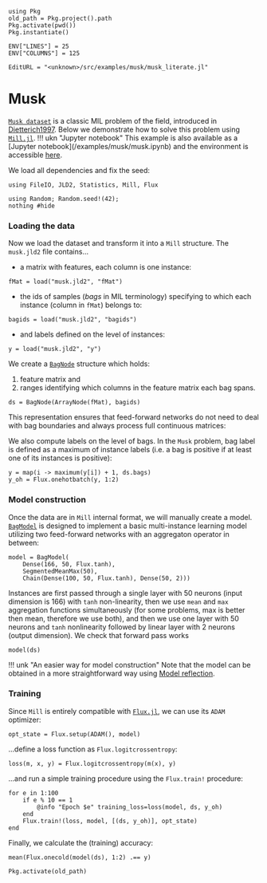 ```@setup musk
using Pkg
old_path = Pkg.project().path
Pkg.activate(pwd())
Pkg.instantiate()

ENV["LINES"] = 25
ENV["COLUMNS"] = 125
```
```@meta
EditURL = "<unknown>/src/examples/musk/musk_literate.jl"
```

# Musk

[`Musk dataset`](https://archive.ics.uci.edu/ml/datasets/Musk+(Version+2)) is a classic MIL problem of the field, introduced in [Dietterich1997](@cite). Below we demonstrate how to solve this problem using [`Mill.jl`](https://github.com/CTUAvastLab/Mill.jl).
!!! ukn "Jupyter notebook"
    This example is also available as a [Jupyter notebook](<unknown>/examples/musk/musk.ipynb)
    and the environment is accessible [here](https://github.com/CTUAvastLab/Mill.jl/tree/master/docs/src/examples/musk).

We load all dependencies and fix the seed:

````@example musk
using FileIO, JLD2, Statistics, Mill, Flux

using Random; Random.seed!(42);
nothing #hide
````

### Loading the data

Now we load the dataset and transform it into a `Mill` structure. The `musk.jld2` file contains...
* a matrix with features, each column is one instance:

````@example musk
fMat = load("musk.jld2", "fMat")
````

* the ids of samples (*bags* in MIL terminology) specifying to which each instance (column in `fMat`) belongs to:

````@example musk
bagids = load("musk.jld2", "bagids")
````

* and labels defined on the level of instances:

````@example musk
y = load("musk.jld2", "y")
````

We create a [`BagNode`](@ref) structure which holds:
1. feature matrix and
2. ranges identifying which columns in the feature matrix each bag spans.

````@example musk
ds = BagNode(ArrayNode(fMat), bagids)
````

This representation ensures that feed-forward networks do not need to deal with bag boundaries and always process full continuous matrices:

We also compute labels on the level of bags. In the `Musk` problem, bag label is defined as a maximum of instance labels (i.e. a bag is positive if at least one of its instances is positive):

````@example musk
y = map(i -> maximum(y[i]) + 1, ds.bags)
y_oh = Flux.onehotbatch(y, 1:2)
````

### Model construction

Once the data are in `Mill` internal format, we will manually create a model. [`BagModel`](@ref) is designed to implement a basic multi-instance learning model utilizing two feed-forward networks with an aggregaton operator in between:

````@example musk
model = BagModel(
    Dense(166, 50, Flux.tanh),
    SegmentedMeanMax(50),
    Chain(Dense(100, 50, Flux.tanh), Dense(50, 2)))
````

Instances are first passed through a single layer with 50 neurons (input dimension is 166) with `tanh` non-linearity, then we use `mean` and `max` aggregation functions simultaneously (for some problems, max is better then mean, therefore we use both), and then we use one layer with 50 neurons and `tanh` nonlinearity followed by linear layer with 2 neurons (output dimension). We check that forward pass works

````@example musk
model(ds)
````

!!! unk "An easier way for model construction"
   Note that the model can be obtained in a more straightforward way using [Model reflection](@ref).

### Training

Since `Mill` is entirely compatible with [`Flux.jl`](https://fluxml.ai), we can use its `ADAM` optimizer:

````@example musk
opt_state = Flux.setup(ADAM(), model)
````

...define a loss function as `Flux.logitcrossentropy`:

````@example musk
loss(m, x, y) = Flux.logitcrossentropy(m(x), y)
````

...and run a simple training procedure using the `Flux.train!` procedure:

````@example musk
for e in 1:100
    if e % 10 == 1
        @info "Epoch $e" training_loss=loss(model, ds, y_oh)
    end
    Flux.train!(loss, model, [(ds, y_oh)], opt_state)
end
````

Finally, we calculate the (training) accuracy:

````@example musk
mean(Flux.onecold(model(ds), 1:2) .== y)
````

```@setup musk
Pkg.activate(old_path)
```
